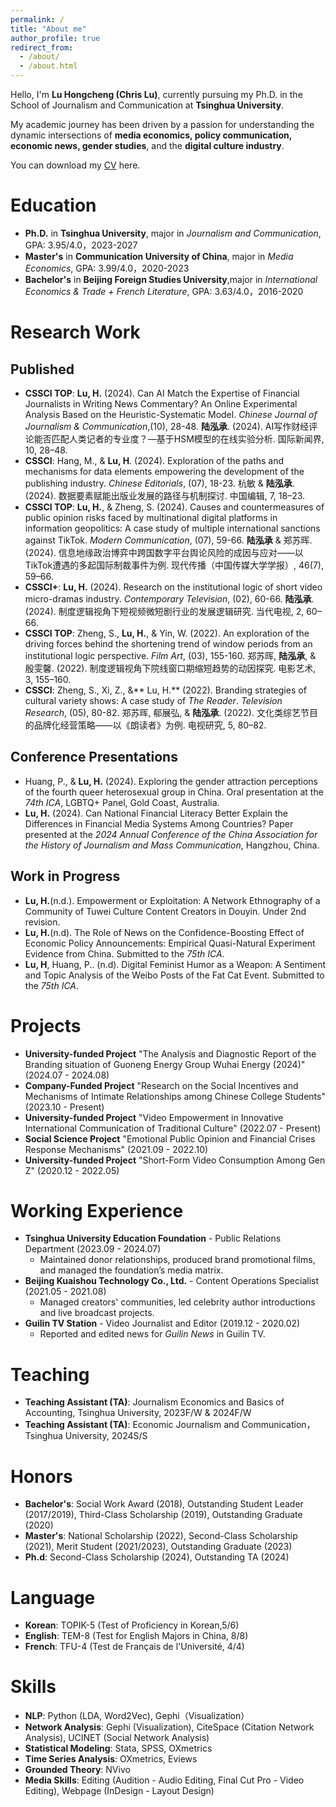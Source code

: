 ```yaml
---
permalink: /
title: "About me"
author_profile: true
redirect_from: 
  - /about/
  - /about.html
---
```

Hello, I'm **Lu Hongcheng (Chris Lu)**, currently pursuing my Ph.D. in the School of Journalism and Communication at **Tsinghua University**. 

My academic journey has been driven by a passion for understanding the dynamic intersections of **media economics, policy communication, economic news, gender studies**, and the **digital culture industry**. 

You can download my [CV](https://github.com/chrislu2016/ChrisLu/raw/master/ChrisLu-CV.pdf) here.

Education
======
- **Ph.D.** in **Tsinghua University**, major in _Journalism and Communication_, GPA: 3.95/4.0，2023-2027
- **Master's** in **Communication University of China**, major in _Media Economics_, GPA: 3.99/4.0，2020-2023
- **Bachelor's** in  **Beijing Foreign Studies University**,major in _International Economics & Trade + French Literature_, GPA: 3.63/4.0，2016-2020

Research Work
======

## Published
  - **CSSCI TOP**: **Lu, H.** (2024). Can AI Match the Expertise of Financial Journalists in Writing News Commentary? An Online Experimental Analysis Based on the Heuristic-Systematic Model. *Chinese Journal of Journalism & Communication*,(10), 28-48.
    **陆泓承**. (2024). AI写作财经评论能否匹配人类记者的专业度？—基于HSM模型的在线实验分析. 国际新闻界, 10, 28–48.
  - **CSSCI**: Hang, M., & **Lu, H**. (2024). Exploration of the paths and mechanisms for data elements empowering the development of the publishing industry. *Chinese Editorials*, (07), 18-23.
    杭敏 & **陆泓承**. (2024). 数据要素赋能出版业发展的路径与机制探讨. 中国编辑, 7, 18–23.
  - **CSSCI TOP**: **Lu, H.**, & Zheng, S. (2024). Causes and countermeasures of public opinion risks faced by multinational digital platforms in information geopolitics: A case study of multiple international sanctions against TikTok. *Modern Communication*, (07), 59-66.
    **陆泓承** & 郑苏晖. (2024). 信息地缘政治博弈中跨国数字平台舆论风险的成因与应对——以TikTok遭遇的多起国际制裁事件为例. 现代传播（中国传媒大学学报）, 46(7), 59–66. 
  - **CSSCI+**: **Lu, H.** (2024). Research on the institutional logic of short video micro-dramas industry. *Contemporary Television*, (02), 60-66.
    **陆泓承**. (2024). 制度逻辑视角下短视频微短剧行业的发展逻辑研究. 当代电视, 2, 60–66.
  - **CSSCI TOP**: Zheng, S., **Lu, H.**, & Yin, W. (2022). An exploration of the driving forces behind the shortening trend of window periods from an institutional logic perspective. *Film Art*, (03), 155-160.
    郑苏晖, **陆泓承**, & 殷雯馨. (2022). 制度逻辑视角下院线窗口期缩短趋势的动因探究. 电影艺术, 3, 155–160.
  - **CSSCI**: Zheng, S., Xi, Z., &** Lu, H.** (2022). Branding strategies of cultural variety shows: A case study of *The Reader*. *Television Research*, (05), 80-82.
    郑苏晖, 郗展弘, & **陆泓承**. (2022). 文化类综艺节目的品牌化经营策略——以《朗读者》为例. 电视研究, 5, 80–82.

  
## Conference Presentations

- Huang, P., & **Lu, H.** (2024). Exploring the gender attraction perceptions of the fourth queer heterosexual group in China. Oral presentation at the *74th ICA*, LGBTQ+ Panel, Gold Coast, Australia.
- **Lu, H.** (2024). Can National Financial Literacy Better Explain the Differences in Financial Media Systems Among Countries? Paper presented at the *2024 Annual Conference of the China Association for the History of Journalism and Mass Communication*, Hangzhou, China.

## Work in Progress

  - **Lu, H.**(n.d.). Empowerment or Exploitation: A Network Ethnography of a Community of Tuwei Culture Content Creators in Douyin. Under 2nd revision.
  - **Lu, H.**(n.d). The Role of News on the Confidence-Boosting Effect of Economic Policy Announcements: Empirical Quasi-Natural Experiment Evidence from China. Submitted to the *75th ICA*.
  - **Lu, H**, Huang, P.. (n.d). Digital Feminist Humor as a Weapon: A Sentiment and Topic Analysis of the Weibo Posts of the Fat Cat Event. Submitted to the *75th ICA*.
  
Projects
======
  - **University-funded Project** "The Analysis and Diagnostic Report of the Branding situation of Guoneng Energy Group Wuhai Energy (2024)" (2024.07 - 2024.08)
  - **Company-Funded Project** "Research on the Social Incentives and Mechanisms of Intimate Relationships among Chinese College Students" (2023.10 - Present)
  - **University-funded Project** "Video Empowerment in Innovative International Communication of Traditional Culture" (2022.07 - Present)
  - **Social Science Project** "Emotional Public Opinion and Financial Crises Response Mechanisms" (2021.09 - 2022.10)
  - **University-funded Project** "Short-Form Video Consumption Among Gen Z" (2020.12 - 2022.05)

Working Experience
======

  - **Tsinghua University Education Foundation** - Public Relations Department (2023.09 - 2024.07)
    - Maintained donor relationships, produced brand promotional films, and managed the foundation’s media matrix.
  - **Beijing Kuaishou Technology Co., Ltd.** - Content Operations Specialist (2021.05 - 2021.08)
    - Managed creators' communities, led celebrity author introductions and live broadcast projects.
  - **Guilin TV Station** - Video Journalist and Editor (2019.12 - 2020.02)
    - Reported and edited news for *Guilin News* in Guilin TV.

Teaching
======
- **Teaching Assistant (TA)**: Journalism Economics and Basics of Accounting, Tsinghua University, 2023F/W & 2024F/W
- **Teaching Assistant (TA)**: Economic Journalism and Communication，Tsinghua University, 2024S/S

Honors
======

- **Bachelor's**: Social Work Award (2018), Outstanding Student Leader (2017/2019), Third-Class Scholarship (2019), Outstanding Graduate (2020)
- **Master's**: National Scholarship (2022), Second-Class Scholarship (2021), Merit Student (2021/2023), Outstanding Graduate (2023)
- **Ph.d**: Second-Class Scholarship (2024), Outstanding TA (2024)

Language
======

- **Korean**: TOPIK-5 (Test of Proficiency in Korean,5/6)
- **English**: TEM-8 (Test for English Majors in China, 8/8)
- **French**: TFU-4  (Test de Français de l'Université, 4/4)

Skills
======

- **NLP**: Python (LDA, Word2Vec), Gephi（Visualization）
- **Network Analysis**: Gephi (Visualization), CiteSpace (Citation Network Analysis), UCINET (Social Network Analysis)
- **Statistical Modeling**: Stata, SPSS, OXmetrics
- **Time Series Analysis**: OXmetrics, Eviews
- **Grounded Theory**: NVivo
- **Media Skills**: Editing (Audition - Audio Editing, Final Cut Pro - Video Editing), Webpage (InDesign - Layout Design)

